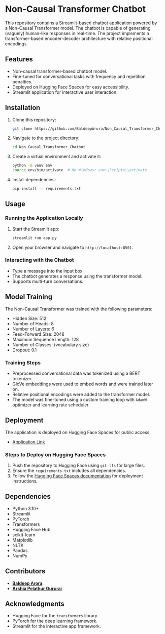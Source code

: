 # Non-Causal Transformer Chatbot

This repository contains a Streamlit-based chatbot application powered by a Non-Causal Transformer model. The chatbot is capable of generating (vaguely) human-like responses in real-time. The project implements a transformer-based encoder-decoder architecture with relative positional encodings.

## Features
- Non-causal transformer-based chatbot model.
- Fine-tuned for conversational tasks with frequency and repetition penalties.
- Deployed on Hugging Face Spaces for easy accessibility.
- Streamlit application for interactive user interaction.

## Installation

1. Clone this repository:
    ```bash
    git clone https://github.com/BaldeepArora/Non_Causal_Transformer_Chatbot.git
    ```

2. Navigate to the project directory:
    ```bash
    cd Non_Causal_Transformer_Chatbot
    ```

3. Create a virtual environment and activate it:
    ```bash
    python -m venv env
    source env/bin/activate  # On Windows: env\\Scripts\\activate
    ```

4. Install dependencies:
    ```bash
    pip install -r requirements.txt
    ```

## Usage

### Running the Application Locally
1. Start the Streamlit app:
    ```bash
    streamlit run app.py
    ```
2. Open your browser and navigate to `http://localhost:8501`.

### Interacting with the Chatbot
- Type a message into the input box.
- The chatbot generates a response using the transformer model.
- Supports multi-turn conversations.

## Model Training
The Non-Causal Transformer was trained with the following parameters:
- Hidden Size: 512
- Number of Heads: 8
- Number of Layers: 6
- Feed-Forward Size: 2048
- Maximum Sequence Length: 128
- Number of Classes: (vocabulary size)
- Dropout: 0.1

### Training Steps
- Preprocessed conversational data was tokenized using a BERT tokenizer.
- GloVe embeddings were used to embed words and were trained later on.
- Relative positional encodings were added to the transformer model.
- The model was fine-tuned using a custom training loop with `AdamW` optimizer and learning rate scheduler.

## Deployment
The application is deployed on Hugging Face Spaces for public access.
- [Application Link](https://huggingface.co/spaces/baldeeparora/chatbot_non_causal_transformer)

### Steps to Deploy on Hugging Face Spaces
1. Push the repository to Hugging Face using `git-lfs` for large files.
2. Ensure the `requirements.txt` includes all dependencies.
3. Follow the [Hugging Face Spaces documentation](https://huggingface.co/docs/hub/spaces-sdks) for deployment instructions.

## Dependencies
- Python 3.10+
- Streamlit
- PyTorch
- Transformers
- Hugging Face Hub
- scikit-learn
- Matplotlib
- NLTK
- Pandas
- NumPy

## Contributors
- **[Baldeep Arora](https://github.com/BaldeepArora)**
- **[Arshia Pelathur Gururaj](https://github.com/arshia-pelathur)**



## Acknowledgments
- Hugging Face for the `transformers` library.
- PyTorch for the deep learning framework.
- Streamlit for the interactive app framework.
